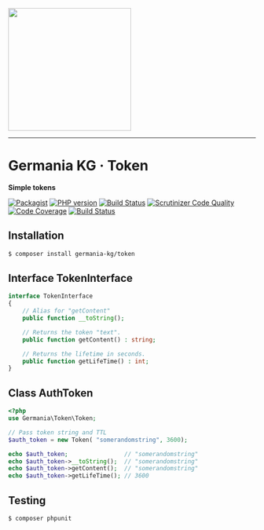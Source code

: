 <img src="https://static.germania-kg.com/logos/ga-logo-2016-web.svgz" width="250px">

------


# Germania KG · Token

**Simple tokens**

[![Packagist](https://img.shields.io/packagist/v/germania-kg/token.svg?style=flat)](https://packagist.org/packages/germania-kg/token)
[![PHP version](https://img.shields.io/packagist/php-v/germania-kg/token.svg)](https://packagist.org/packages/germania-kg/token)
[![Build Status](https://img.shields.io/travis/com/GermaniaKG/Token.svg?label=Travis%20CI)](https://travis-ci.com/GermaniaKG/Token)
[![Scrutinizer Code Quality](https://scrutinizer-ci.com/g/GermaniaKG/Token/badges/quality-score.png)](https://scrutinizer-ci.com/g/GermaniaKG/Token/)
[![Code Coverage](https://scrutinizer-ci.com/g/GermaniaKG/Token/badges/coverage.png)](https://scrutinizer-ci.com/g/GermaniaKG/Token/)
[![Build Status](https://scrutinizer-ci.com/g/GermaniaKG/Token/badges/build.png)](https://scrutinizer-ci.com/g/GermaniaKG/Token/)




## Installation

```bash
$ composer install germania-kg/token
```



## Interface TokenInterface

```php
interface TokenInterface
{
    // Alias for "getContent"
    public function __toString();

    // Returns the token "text".
  	public function getContent() : string;

    // Returns the lifetime in seconds.
    public function getLifeTime() : int;
}
```



## Class AuthToken 

```php
<?php
use Germania\Token\Token;

// Pass token string and TTL
$auth_token = new Token( "somerandomstring", 3600);

echo $auth_token;                // "somerandomstring"
echo $auth_token->__toString();  // "somerandomstring"  
echo $auth_token->getContent();  // "somerandomstring"  
echo $auth_token->getLifeTime(); // 3600
```



## Testing

```bash
$ composer phpunit
```


